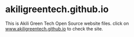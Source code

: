 # akiligreentech.github.io
This is Akili Green Tech Open Source website files.
click on www.akiligreentech.github.io to check the site.
